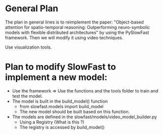 # General Plan
The plan in general lines is to reimplement the paper: 
"Object-based attention for spatio-temporal reasoning: Outperforming neuro-symbolic models with 
flexible distributed architectures"
by using the PySlowFast framework. Then we will modify it using video techniques.

Use visualization tools.

# Plan to modify SlowFast to implement a new model:
- Use the framework => Use the functions and the tools folder to train and test the model.
- The model is built in the build_model() function
    - from slowfast.models import build_model
    - The new model should be built based on this function.
- The models are defined in the slowfast/models/video_model_builder.py
    - Using a Registry (What is this ?)
    - The registry is accessed by build_model()



